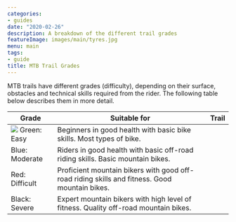 ```yaml
---
categories:
- guides
date: "2020-02-26"
description: A breakdown of the different trail grades
featureImage: images/main/tyres.jpg
menu: main
tags:
- guide
title: MTB Trail Grades
---
```


MTB trails have different grades (difficulty), depending on their surface, obstacles and technical skills required from the rider. The following table below describes them in more detail.

Grade       | Suitable for | Trail
------------|--------------|------
![](green.png) Green: Easy       | Beginners in good health with basic bike skills. Most types of bike.|
Blue: Moderate | Riders in good health with basic off-road riding skills. Basic mountain bikes. |
Red: Difficult | Proficient mountain bikers with good off-road riding skills and fitness. Good mountain bikes. |
Black: Severe  | Expert mountain bikers with high level of fitness. Quality off-road mountain bikes. |
